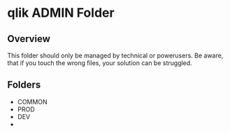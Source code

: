 # qlik ADMIN Folder

## Overview

This folder should only be managed by technical or powerusers. Be aware, that if you touch the wrong files, your solution can be struggled.

## Folders

- COMMON
- PROD
- DEV
- 
